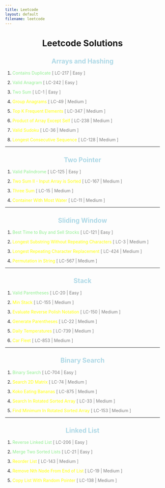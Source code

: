 ```yaml
---
title: Leetcode 
layout: default
filename: leetcode
--- 
```

<h1 style="text-align: center;">Leetcode Solutions</h1>

<h2 style="color: lightblue; text-align: center;">Arrays and Hashing</h2>

1.  <a style="text-decoration: none; color: lightgreen;" href="/dsvinod90/leetcode/contains_duplicate">Contains Duplicate</a><span style="color: gray;"> [ LC-217 | Easy ]</span>

2. <a style="text-decoration: none; color: lightgreen;" href="/dsvinod90/leetcode/valid_anagram">Valid Anagram</a><span style="color: gray;"> [ LC-242 | Easy ]</span>

3. <a style="text-decoration: none; color: lightgreen;" href="/dsvinod90/leetcode/two_sum">Two Sum</a><span style="color: gray;"> [ LC-1 | Easy ]</span>

4. <a style="text-decoration: none; color: yellow;" href="/dsvinod90/leetcode/group_anagrams">Group Anagrams</a><span style="color: gray;"> [ LC-49 | Medium ]</span>

5. <a style="text-decoration: none; color: yellow;" href="/dsvinod90/leetcode/top_k_frequent_elements">Top K Frequent Elements</a><span style="color: gray;"> [ LC-347 | Medium ]</span>

6. <a style="text-decoration: none; color: yellow;" href="/dsvinod90/leetcode/product_of_array_except_self">Product of Array Except Self</a><span style="color: gray;"> [ LC-238 | Medium ]</span>

7. <a style="text-decoration: none; color: yellow;" href="/dsvinod90/leetcode/valid_sudoku">Valid Sudoku</a><span style="color: gray;"> [ LC-36 | Medium ]</span>

8. <a style="text-decoration: none; color: yellow;" href="/dsvinod90/leetcode/longest_consecutive_sequence">Longest Consecutive Sequence</a><span style="color: gray;"> [ LC-128 | Medium ]</span>

<hr>

<h2 style="color: lightblue; text-align: center;">Two Pointer</h2>

1. <a style="text-decoration: none; color: lightgreen;" href="/dsvinod90/leetcode/valid_palindrome">Valid Palindrome</a><span style="color: gray;"> [ LC-125 | Easy ]</span>

2. <a style="text-decoration: none; color: yellow;" href="/dsvinod90/leetcode/two_sum_ii">Two Sum II - Input Array is Sorted</a><span style="color: gray;"> [ LC-167 | Medium ]</span>

3. <a style="text-decoration: none; color: yellow;" href="/dsvinod90/leetcode/three_sum">Three Sum</a><span style="color: gray;"> [ LC-15 | Medium ]</span>

4. <a style="text-decoration: none; color: yellow;" href="/dsvinod90/leetcode/container_with_most_water">Container With Most Water</a><span style="color: gray;"> [ LC-11 | Medium ]</span>

<hr>

<h2 style="color: lightblue; text-align: center;">Sliding Window</h2>

1. <a style="text-decoration: none; color: lightgreen;" href="/dsvinod90/leetcode/best_time_to_buy_and_sell_stocks">Best Time to Buy and Sell Stocks</a><span style="color: gray;"> [ LC-121 | Easy ]</span>

2. <a style="text-decoration: none; color: yellow;" href="/dsvinod90/leetcode/longest_substring_without_repeating_characters">Longest Substring Without Repeating Characters</a><span style="color: gray;"> [ LC-3 | Medium ]</span>

3. <a style="text-decoration: none; color: yellow;" href="/dsvinod90/leetcode/longest_repeating_character_replacement">Longest Repeating Character Replacement</a><span style="color: gray;"> [ LC-424 | Medium ]</span>

4. <a style="text-decoration: none; color: yellow;" href="/dsvinod90/leetcode/permutation_in_string">Permutation in String</a><span style="color: gray;"> [ LC-567 | Medium ]</span>

<hr>

<h2 style="color: lightblue; text-align: center;">Stack</h2>

1. <a style="text-decoration: none; color: lightgreen;" href="/dsvinod90/leetcode/valid_parentheses">Valid Parentheses</a><span style="color: gray;"> [ LC-20 | Easy ]</span>

2. <a style="text-decoration: none; color: yellow;" href="/dsvinod90/leetcode/min_stack">Min Stack</a><span style="color: gray;"> [ LC-155 | Medium ]</span>

3. <a style="text-decoration: none; color: yellow;" href="/dsvinod90/leetcode/reverse_polish_notation">Evaluate Reverse Polish Notation</a><span style="color: gray;"> [ LC-150 | Medium ]</span>

4. <a style="text-decoration: none; color: yellow;" href="/dsvinod90/leetcode/generate_parentheses">Generate Parentheses</a><span style="color: gray;"> [ LC-22 | Medium ]</span>

5. <a style="text-decoration: none; color: yellow;" href="/dsvinod90/leetcode/daily_temperatures">Daily Temperatures</a><span style="color: gray;"> [ LC-739 | Medium ]</span>

6. <a style="text-decoration: none; color: yellow;" href="/dsvinod90/leetcode/car_fleet">Car Fleet</a><span style="color: gray;"> [ LC-853 | Medium ]</span>

<hr>

<h2 style="color: lightblue; text-align: center;">Binary Search</h2>

1. <a style="text-decoration: none; color: lightgreen;" href="/dsvinod90/leetcode/binary_search">Binary Search</a><span style="color: gray;"> [ LC-704 | Easy ]</span>

2. <a style="text-decoration: none; color: yellow;" href="/dsvinod90/leetcode/search_2d_matrix">Search 2D Matrix</a><span style="color: gray;"> [ LC-74 | Medium ]</span>

3. <a style="text-decoration: none; color: yellow;" href="/dsvinod90/leetcode/koko_eating_bananas">Koko Eating Bananas</a><span style="color: gray;"> [ LC-875 | Medium ]</span>

4. <a style="text-decoration: none; color: yellow;" href="/dsvinod90/leetcode/search_in_rotated_sorted_array">Search In Rotated Sorted Array</a><span style="color: gray;"> [ LC-33 | Medium ]</span>

5. <a style="text-decoration: none; color: yellow;" href="/dsvinod90/leetcode/find_minimum_in_rotated_sorted_array">Find Minimum In Rotated Sorted Array</a><span style="color: gray;"> [ LC-153 | Medium ]</span>

<hr>

<h2 style="color: lightblue; text-align: center;">Linked List</h2>

1. <a style="text-decoration: none; color: lightgreen;" href="/dsvinod90/leetcode/reverse_linked_list">Reverse Linked List</a><span style="color: gray;"> [ LC-206 | Easy ]</span>

2. <a style="text-decoration: none; color: lightgreen;" href="/dsvinod90/leetcode/merge_two_sorted_lists">Merge Two Sorted Lists</a><span style="color: gray;"> [ LC-21 | Easy ]</span>

3. <a style="text-decoration: none; color: yellow;" href="/dsvinod90/leetcode/reorder_list">Reorder List</a><span style="color: gray;"> [ LC-143 | Medium ]</span>

4. <a style="text-decoration: none; color: yellow;" href="/dsvinod90/leetcode/remove_nth_node_from_end_of_list">Remove Nth Node From End of List</a><span style="color: gray;"> [ LC-19 | Medium ]</span>

5. <a style="text-decoration: none; color: yellow;" href="/dsvinod90/leetcode/copy_list_with_random_pointer">Copy List With Random Pointer</a><span style="color: gray;"> [ LC-138 | Medium ]</span>